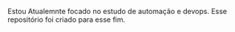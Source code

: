 Estou Atualemnte focado no estudo de automação e devops. Esse repositório foi criado para esse fim.
